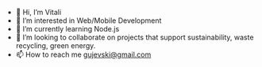 - 👋 Hi, I’m Vitali
- 👀 I’m interested in Web/Mobile Development
- 🌱 I’m currently learning Node.js
- 💞️ I’m looking to collaborate on projects that support sustainability, waste recycling, green energy.
- 📫 How to reach me gujevski@gmail.com

<!---
vgujevski/vgujevski is a ✨ special ✨ repository because its `README.md` (this file) appears on your GitHub profile.
You can click the Preview link to take a look at your changes.
--->
